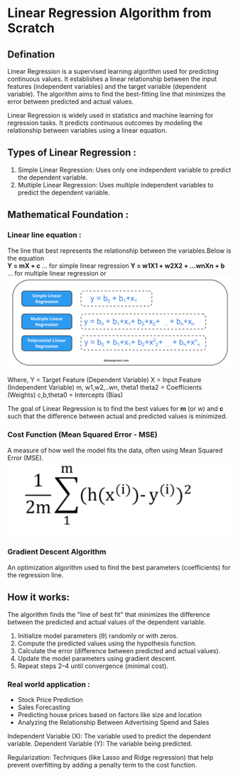 # Linear Regression Algorithm from Scratch

## Defination
Linear Regression is a supervised learning algorithm used for predicting continuous values. It establishes a linear relationship between the input features (independent variables) and the target variable (dependent variable). The algorithm aims to find the best-fitting line that minimizes the error between predicted and actual values.

Linear Regression is widely used in statistics and machine learning for regression tasks. It predicts continuous outcomes by modeling the relationship between variables using a linear equation.



## Types of Linear Regression :
1. Simple Linear Regression: Uses only one independent variable to predict the dependent variable. 
2. Multiple Linear Regression: Uses multiple independent variables to predict the dependent variable. 





## Mathematical Foundation :
### Linear line equation :
The line that best represents the relationship between the variables.Below is the equation  
**Y = mX + c** ... for simple linear regression
**Y = w1X1 + w2X2 + ...wnXn + b** ... for multiple linear regression
or 
![alt text](image.png)

Where,
Y = Target Feature (Dependent Variable)
X = Input Feature (Independent Variable) 
m, w1,w2,..wn, theta1 theta2 = Coefficients (Weights)
c,b,theta0 = Intercepts (Bias)

The goal of Linear Regression is to find the best values for **m** (or w) and **c** such that the difference between actual and predicted values is minimized.

### Cost Function (Mean Squared Error - MSE)
A measure of how well the model fits the data, often using Mean Squared Error (MSE).
![alt text](image-1.png)

### Gradient Descent Algorithm
An optimization algorithm used to find the best parameters (coefficients) for the regression line. 


## How it works: 
The algorithm finds the "line of best fit" that minimizes the difference between the predicted and actual values of the dependent variable. 

1. Initialize model parameters (θ) randomly or with zeros.
2. Compute the predicted values using the hypothesis function.
3. Calculate the error (difference between predicted and actual values).
4. Update the model parameters using gradient descent.
5. Repeat steps 2–4 until convergence (minimal cost).



### Real world application :
   * Stock Price Prediction
   * Sales Forecasting
   * Predicting house prices based on factors like size and location
   * Analyzing the Relationship Between Advertising Spend and Sales
    

Independent Variable (X): The variable used to predict the dependent variable. 
Dependent Variable (Y): The variable being predicted. 

Regularization: Techniques (like Lasso and Ridge regression) that help prevent overfitting by adding a penalty term to the cost function.
